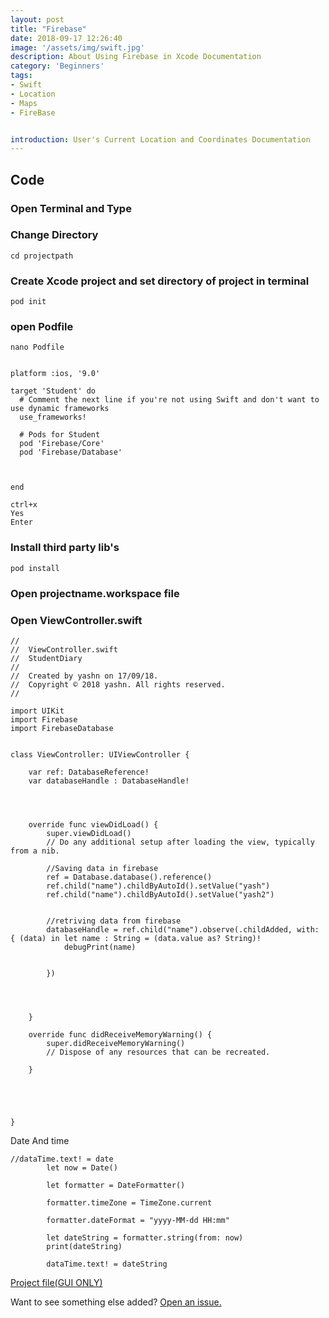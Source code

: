 ```yaml
---
layout: post
title: "Firebase"
date: 2018-09-17 12:26:40
image: '/assets/img/swift.jpg'
description: About Using Firebase in Xcode Documentation
category: 'Beginners'
tags:
- Swift
- Location
- Maps
- FireBase


introduction: User's Current Location and Coordinates Documentation
---
```



## Code

### Open Terminal and Type 
### Change Directory 
```
cd projectpath
```

### Create Xcode project and set directory of project in terminal
```
pod init
```
### open Podfile
```
nano Podfile
```
```

platform :ios, '9.0'

target 'Student' do
  # Comment the next line if you're not using Swift and don't want to use dynamic frameworks
  use_frameworks!
   
  # Pods for Student
  pod 'Firebase/Core'
  pod 'Firebase/Database'

 

end
```
```
ctrl+x
Yes
Enter
```

### Install third party lib's
```
pod install
```

### Open projectname.workspace file



### Open ViewController.swift
```
//
//  ViewController.swift
//  StudentDiary
//
//  Created by yashn on 17/09/18.
//  Copyright © 2018 yashn. All rights reserved.
//

import UIKit
import Firebase
import FirebaseDatabase


class ViewController: UIViewController {
    
    var ref: DatabaseReference!
    var databaseHandle : DatabaseHandle!
    

    

    override func viewDidLoad() {
        super.viewDidLoad()
        // Do any additional setup after loading the view, typically from a nib.
        
        //Saving data in firebase
        ref = Database.database().reference()
        ref.child("name").childByAutoId().setValue("yash")
        ref.child("name").childByAutoId().setValue("yash2")
        
        
        //retriving data from firebase
        databaseHandle = ref.child("name").observe(.childAdded, with: { (data) in let name : String = (data.value as? String)!
            debugPrint(name)
            
            
        })
        
        
        
       
    }

    override func didReceiveMemoryWarning() {
        super.didReceiveMemoryWarning()
        // Dispose of any resources that can be recreated.
        
    }
    
    
    


}
```

Date And time
```
//dataTime.text! = date
        let now = Date()
        
        let formatter = DateFormatter()
        
        formatter.timeZone = TimeZone.current
        
        formatter.dateFormat = "yyyy-MM-dd HH:mm"
        
        let dateString = formatter.string(from: now)
        print(dateString)
        
        dataTime.text! = dateString
```
<a href="https://drive.google.com/file/d/1Uw6c_bOjydoPhD7NEQB3NSoQfuepeRiV/view?usp=sharing">Project file(GUI ONLY)</a>



Want to see something else added? <a href="https://yugn27.github.io/contact/">Open an issue.</a>
